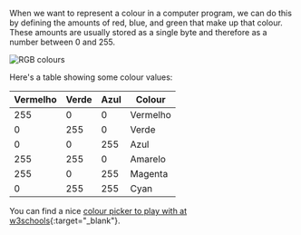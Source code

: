 When we want to represent a colour in a computer program, we can do this by defining the amounts of red, blue, and green that make up that colour. These amounts are usually stored as a single byte and therefore as a number between 0 and 255.

![RGB colours](images/RGB.gif)

Here's a table showing some colour values:

| Vermelho | Verde | Azul | Colour   |
| -------- | ----- | ---- | -------- |
| 255      | 0     | 0    | Vermelho |
| 0        | 255   | 0    | Verde    |
| 0        | 0     | 255  | Azul     |
| 255      | 255   | 0    | Amarelo  |
| 255      | 0     | 255  | Magenta  |
| 0        | 255   | 255  | Cyan     |

You can find a nice [colour picker to play with at w3schools](https://www.w3schools.com/colors/colors_rgb.asp){:target="_blank"}.
